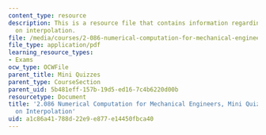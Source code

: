 ```yaml
---
content_type: resource
description: This is a resource file that contains information regarding nutshell
  on interpolation.
file: /media/courses/2-086-numerical-computation-for-mechanical-engineers-fall-2014/a1c86a41788d22e9e877e14450fbca40_MIT2_086F14_MiniQuiz1.pdf
file_type: application/pdf
learning_resource_types:
- Exams
ocw_type: OCWFile
parent_title: Mini Quizzes
parent_type: CourseSection
parent_uid: 5b481eff-157b-19d5-ed16-7c4b6220d00b
resourcetype: Document
title: '2.086 Numerical Computation for Mechanical Engineers, Mini Quiz 1: Nutshell
  on Interpolation'
uid: a1c86a41-788d-22e9-e877-e14450fbca40
---
```

